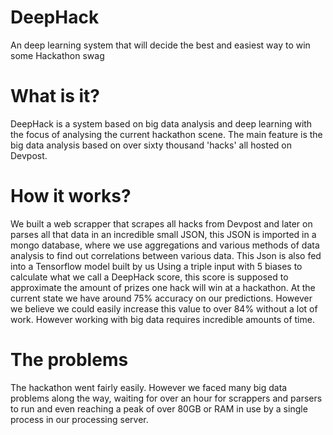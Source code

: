 # DeepHack
An deep learning system that will decide the best and easiest way to win some Hackathon swag

# What is it?
DeepHack is a system based on big data analysis and deep learning with the focus of analysing the current hackathon scene. The main feature is the big data analysis based on over sixty thousand 'hacks' all hosted on Devpost.

# How it works?
We built a web scrapper that scrapes all hacks from Devpost and later on parses all that data in an incredible small JSON, this JSON is imported in a mongo database, where we use aggregations and various methods of data analysis to find out correlations between various data. This Json is also fed into a Tensorflow model built by us Using a triple input with 5 biases to calculate what we call a DeepHack score, this score is supposed to approximate the amount of prizes one hack will win at a hackathon. At the current state we have around 75% accuracy on our predictions. However we believe we could easily increase this value to over 84% without a lot of work. However working with big data requires incredible amounts of time.

# The problems
The hackathon went fairly easily. However we faced many big data problems along the way, waiting for over an hour for scrappers and parsers to run and even reaching a peak of over 80GB or RAM in use by a single process in our processing server.
